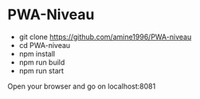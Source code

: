 # PWA-Niveau

- git clone https://github.com/amine1996/PWA-niveau
- cd PWA-niveau
- npm install
- npm run build
- npm run start

Open your browser and go on localhost:8081

